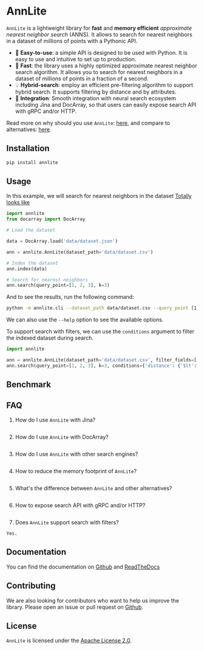 # AnnLite

`AnnLite` is a lightweight library for **fast** and **memory efficient** *approximate nearest neighbor search* (ANNS).
It allows to search for nearest neighbors in a dataset of millions of points with a Pythonic API.

- 🐥 **Easy-to-use**: a simple API is designed to be used with Python. It is easy to use and intuitive to set up to production.
- 🐎 **Fast**: the library uses a highly optimized approximate nearest neighbor search algorithm. It allows you to
    search for nearest neighbors in a dataset of millions of points in a fraction of a second.
- 💡 **Hybrid-search**: employ an efficient pre-filtering algorithm to support hybrid search. It supports filtering
    by distance and by attributes.
- 🍱 **Integration**: Smooth integration with neural search ecosystem including Jina and DocArray, so that users can easily
    expose search API with gRPC and/or HTTP.

Read more on why should you use `AnnLite`: [here](), and compare to alternatives: [here]().


## Installation

```bash
pip install annlite
```

## Usage

In this example, we will search for nearest neighbors in the dataset [Totally looks like]()

```python
import annlite
from docarray import DocArray

# Load the dataset

data = DocArray.load('data/dataset.json')

ann = annlite.AnnLite(dataset_path='data/dataset.csv')

# Index the dataset
ann.index(data)

# Search for nearest neighbors
ann.search(query_point=[1, 2, 3], k=3)
```

And to see the results, run the following command:

```bash
python -m annlite.cli --dataset_path data/dataset.csv --query_point [1, 2, 3] --k 3
```

We can also use the `--help` option to see the available options.

To support search with filters, we can use the `conditions` argument to filter the indexed dataset during search.

```python
import annlite

ann = annlite.AnnLite(dataset_path='data/dataset.csv', filter_fields=['city'])
ann.search(query_point=[1, 2, 3], k=3, conditions={'distance': {'$lt': 1}})
```

## Benchmark

## FAQ

1. How do I use `AnnLite` with Jina?

```python
```

2. How do I use `AnnLite` with DocArray?

```python
```

3. How do I use `AnnLite` with other search engines?

```python
```

4. How to reduce the memory footprint of `AnnLite`?

```python
```

5. What's the difference between `AnnLite` and other alternatives?

```python
```

6. How to expose search API with gRPC and/or HTTP?

```python
```

7. Does `AnnLite` support search with filters?

```text
Yes.
```


## Documentation

You can find the documentation on [Github]() and [ReadTheDocs]()

## Contributing

We are also looking for contributors who want to help us improve the library.
Please open an issue or pull request on [Github]().

## License

`AnnLite` is licensed under the [Apache License 2.0]().
